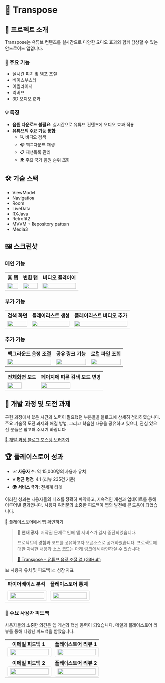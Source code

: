# 🎵 Transpose

## 📱 프로젝트 소개

Transpose는 유튜브 컨텐츠를 실시간으로 다양한 오디오 효과와 함께 감상할 수 있는 안드로이드 앱입니다.

### 🚀 주요 기능

- 실시간 피치 및 템포 조절
- 베이스부스터
- 이퀼라이저
- 리버브
- 3D 오디오 효과

### 💡 특징

- **음원 다운로드 불필요**: 실시간으로 유튜브 컨텐츠에 오디오 효과 적용
- **유튜브의 주요 기능 통합**:
    - 🔍 비디오 검색
    - 🎧 백그라운드 재생
    - 📋 재생목록 관리
    - 🌍 주요 국가 음원 순위 조회

## 🛠 기술 스택

- ViewModel
- Navigation
- Room
- LiveData
- RXJava
- Retrofit2
- MVVM + Repository pattern
- Media3

## 🖼 스크린샷

### 메인 기능
<table>
    <tr>
        <th>홈 탭</th>
        <th>변환 탭</th>
        <th>비디오 플레이어</th>
    </tr>
    <tr>
        <td><img src="assets/transposepage-ezgif.com-video-to-gif-converter.gif" width="100%" /></td>
        <td><img src="assets/firstpage-ezgif.com-video-to-gif-converter.gif" width="100%"/></td>
        <td><img src="assets/videoplaybackpage-ezgif.com-video-to-gif-converter.gif" width="100%"/></td>
    </tr>
</table>

### 부가 기능
<table>
    <tr>
        <th>검색 화면</th>
        <th>플레이리스트 생성</th>
        <th>플레이리스트 비디오 추가</th>
    </tr>
    <tr>
        <td><img src="assets/searchandplay-ezgif.com-video-to-gif-converter.gif" width="100%" /></td>
        <td><img src="assets/createplaylist-ezgif.com-video-to-gif-converter.gif" width="100%"/></td>
        <td><img src="assets/addvideotoplaylist-ezgif.com-video-to-gif-converter.gif" width="100%"/></td>
    </tr>
</table>

### 추가 기능
<table>
    <tr>
        <th>백그라운드 음정 조절</th>
        <th>공유 링크 기능</th>
        <th>로컬 파일 조회</th>
    </tr>
    <tr>
        <td><img src="assets/notification-ezgif.com-video-to-gif-converter.gif" width="100%" /></td>
        <td><img src="assets/youtubeSharedLink-ezgif.com-video-to-gif-converter%20(1).gif" width="100%"/></td>
        <td><img src="assets/localfile-ezgif.com-video-to-gif-converter.gif" width="100%"/></td>
    </tr>
</table>

<table>
    <tr>
        <th>전체화면 모드</th>
        <th>페이지에 따른 검색 모드 변경</th>
    </tr>
    <tr>
        <td><img src="assets/exoPlayer_expandable.gif" width="70%" /></td>
        <td><img src="assets/youtubeSharedLink-ezgif.com-video-to-gif-converter%20(1).gif" width="70%"/></td>
    </tr>
</table>

## 📝 개발 과정 및 도전 과제

구현 과정에서 많은 시간과 노력이 필요했던 부분들을 블로그에 상세히 정리하였습니다. 주요 기술적 도전 과제와 해결 방법, 그리고 학습한 내용을 공유하고 있으니, 관심 있으신 분들은 참고해 주시기 바랍니다.

[🔗 개발 과정 블로그 포스팅 보러가기](https://joh9911-programming-note.tistory.com/category/%EC%95%88%EB%93%9C%EB%A1%9C%EC%9D%B4%EB%93%9C%20%ED%94%84%EB%A1%9C%EC%A0%9D%ED%8A%B8/%EC%9C%A0%ED%8A%9C%EB%B8%8C%20%EC%9D%8C%EC%A0%95%20%EC%A1%B0%EC%A0%88%20%EC%96%B4%ED%94%8C%EB%A6%AC%EC%BC%80%EC%9D%B4%EC%85%98)

## 🏆 플레이스토어 성과

- **📈 사용자 수**: 약 15,000명의 사용자 유치
- **⭐ 평균 평점**: 4.1 (리뷰 235건 기준)
- **🌍 서비스 국가**: 전세계 타겟

이러한 성과는 사용자들의 니즈를 정확히 파악하고, 지속적인 개선과 업데이트를 통해 이루어낸 결과입니다. 사용자 여러분의 소중한 피드백이 앱의 발전에 큰 도움이 되었습니다.

[🔗 플레이스토어에서 앱 확인하기](https://play.google.com/store/apps/details?id=com.myFile.transpose&hl=En)

> 📢 **현재 공지**: 저작권 문제로 인해 앱 서비스가 일시 중단되었습니다.
>
> 프로젝트의 경험과 코드를 공유하고자 오픈소스로 공개하였습니다. 프로젝트에 대한 자세한 내용과 소스 코드는 아래 링크에서 확인하실 수 있습니다:
>
> [🔗 Transpose - 유튜브 음정 조절 앱 (GitHub)](https://github.com/joh9911/Transpose_Compose)

📊 사용자 유치 및 피드백
📈 성장 지표
<table>
  <tr>
    <td width="50%" align="center">
      <strong>파이어베이스 분석</strong><br>
      <img src="assets/firebase_analytics.png" width="95%" style="max-width: 500px; border: 1px solid #ddd; border-radius: 4px; padding: 5px; margin-top: 10px;" />
    </td>
    <td width="50%" align="center">
      <strong>플레이스토어 통계</strong><br>
      <img src="assets/play_console.jpeg" width="95%" style="max-width: 500px; border: 1px solid #ddd; border-radius: 4px; padding: 5px; margin-top: 10px;" />
    </td>
  </tr>
</table>

<h3>💌 주요 사용자 피드백</h3>
<p>사용자들의 소중한 의견은 앱 개선의 핵심 동력이 되었습니다. 메일과 플레이스토어 리뷰를 통해 다양한 피드백을 받았습니다.</p>
<table>
  <tr>
    <td width="50%" align="center">
      <strong>이메일 피드백 1</strong><br>
      <img src="assets/mail_review_1.png" width="95%" style="max-width: 500px; border: 1px solid #ddd; border-radius: 4px; padding: 5px;" />
    </td>
    <td width="50%" align="center">
      <strong>플레이스토어 리뷰 1</strong><br>
      <img src="assets/playstore_review_1.jpeg" width="95%" style="max-width: 500px; border: 1px solid #ddd; border-radius: 4px; padding: 5px;" />
    </td>
  </tr>
  <tr>
    <td width="50%" align="center">
      <strong>이메일 피드백 2</strong><br>
      <img src="assets/mail_review_2.png" width="95%" style="max-width: 500px; border: 1px solid #ddd; border-radius: 4px; padding: 5px;" />
    </td>
    <td width="50%" align="center">
      <strong>플레이스토어 리뷰 2</strong><br>
      <img src="assets/playstore_review_2.jpeg" width="95%" style="max-width: 500px; border: 1px solid #ddd; border-radius: 4px; padding: 5px;" />
    </td>
  </tr>
</table>
